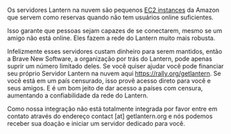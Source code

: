 Os servidores Lantern na nuvem são pequenos [EC2 instances](http://en.wikipedia.org/wiki/Amazon_Elastic_Compute_Cloud) da Amazon que servem como reservas quando não tem usuários online suficientes.

Isso garante que pessoas sejam capazes de se conectarem, mesmo se um amigo não está online. Eles fazem a rede do Lantern muito mais robusta.

Infelizmente esses servidores custam dinheiro para serem mantidos, então a Brave New Software, a organização por trás do Lantern, pode apenas suprir um número limitado deles. Se você quiser ajudar você pode financiar seu próprio Servidor Lantern na nuvem aqui https://rally.org/getlantern. Se você está em um país censurado, isso provê acesso direto para você e seus amigos. E é um bom jeito de dar acesso a países com censura, aumentando a confiabilidade da rede do Lantern.

Como nossa integração não está totalmente integrada por favor entre em contato através do endereço contact [at] getlantern.org e nós podemos receber sua doação e iniciar um servidor dedicado para você.